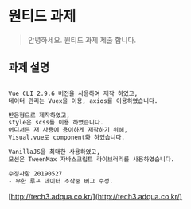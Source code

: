 # 원티드 과제

> 안녕하세요. 원티드 과제 제출 합니다.

## 과제 설명

``` bash

Vue CLI 2.9.6 버전을 사용하여 제작 하였고,
데이터 관리는 Vuex을 이용, axios를 이용하였습니다.

반응형으로 제작하였고,
style은 scss를 이용 하였습니다.
어디서든 재 사용에 용이하게 제작하기 위해, 
Visual.vue로 component화 하였습니다.

VanillaJS을 최대한 사용하였고,
모션은 TweenMax 자바스크립트 라이브러리를 사용하였습니다.

수정사항 20190527
- 무한 루프 데이터 조작중 버그 수정.

```

[http://tech3.adqua.co.kr/](http://tech3.adqua.co.kr/)
